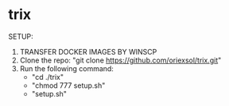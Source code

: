 # trix

SETUP:
1. TRANSFER DOCKER IMAGES BY WINSCP
2. Clone the repo: "git clone https://github.com/oriexsol/trix.git"
3. Run the following command: 
    - "cd ./trix"
    - "chmod 777 setup.sh"
    - "setup.sh"
